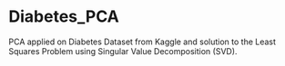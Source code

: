 # Diabetes_PCA
PCA applied on Diabetes Dataset from Kaggle and solution to the Least Squares Problem using Singular Value Decomposition (SVD).
